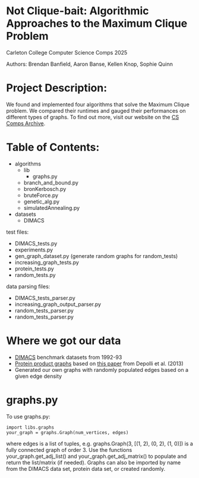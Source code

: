 # Not Clique-bait: Algorithmic Approaches to the Maximum Clique Problem
Carleton College Computer Science Comps 2025

Authors: Brendan Banfield, Aaron Banse, Kellen Knop, Sophie Quinn

# Project Description:
We found and implemented four algorithms that solve the Maximum Clique problem. We compared their runtimes and gauged their performances on different types of graphs. To find out more, visit our website on the [CS Comps Archive](https://www.cs.carleton.edu/cs_comps/).

# Table of Contents:
- algorithms
    - lib
        - graphs.py
    - branch_and_bound.py
    - bronKerbosch.py
    - bruteForce.py
    - genetic_alg.py
    - simulatedAnnealing.py
- datasets
    - DIMACS

test files:
- DIMACS_tests.py
- experiments.py
- gen_graph_dataset.py (generate random graphs for random_tests)
- increasing_graph_tests.py
- protein_tests.py
- random_tests.py

data parsing files:
- DIMACS_tests_parser.py
- increasing_graph_output_parser.py
- random_tests_parser.py
- random_tests_parser.py


# Where we got our data
- [DIMACS](https://iridia.ulb.ac.be/~fmascia/maximum_clique/DIMACS-benchmark) benchmark datasets from 1992-93
- [Protein product graphs](https://e6.ijs.si/~matjaz/maxclique/ProteinProduct/) based on [this paper](https://pubs.acs.org/doi/10.1021/ci4002525) from Depolli et al. (2013)
- Generated our own graphs with randomly populated edges based on a given edge density


# graphs.py
To use graphs.py:
```
import libs.graphs
your_graph = graphs.Graph(num_vertices, edges)
```
where edges is a list of tuples, e.g. graphs.Graph(3, [(1, 2), (0, 2), (1, 0)]) is a fully connected graph of order 3.
Use the functions your_graph.get_adj_list() and your_graph.get_adj_matrix() to populate and return the list/matrix (if needed).
Graphs can also be imported by name from the DIMACS data set, protein data set, or created randomly.
